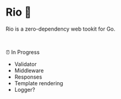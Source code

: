 # Rio 🦜

Rio is a zero-dependency web tookit for Go.

<br />

⏰ In Progress

- Validator
- Middleware
- Responses
- Template rendering
- Logger?
